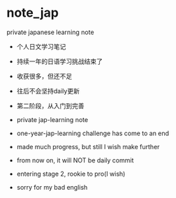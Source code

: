 # note_jap
private japanese learning note

- 个人日文学习笔记
- 持续一年的日语学习挑战结束了
- 收获很多，但还不足
- 往后不会坚持daily更新
- 第二阶段，从入门到完善

- private jap-learning note
- one-year-jap-learning challenge has come to an end
- made much progress, but still I wish make further
- from now on, it will NOT be daily commit
- entering stage 2, rookie to pro(I wish)
- sorry for my bad english
